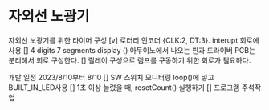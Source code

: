 # 자외선 노광기

자외선 노광기를 위한 타이머 구성
    [v] 로터리 인코더 {CLK:2, DT:3}. interupt 회로에 사용
    []  4 digits 7 segments display
        () 아두이노에서 나오는 핀과 드라이버 PCB는 분리해서 회로 구성한다.
    [] 릴레이 구성으로 램프를 구동하기 위한 회로가 필요하다.

개발 일정 2023/8/10부터
8/10    [] SW 스위치 모니터링 loop()에 넣고 BUILT_IN_LED사용
        [] 1초 이상 눌렀을 때, resetCount() 실행하기
        [] 프로그램 주석작업
